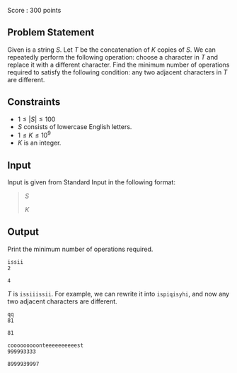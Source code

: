 Score : $300$ points

## Problem Statement

Given is a string $S$. Let $T$ be the concatenation of $K$ copies of $S$.
We can repeatedly perform the following operation: choose a character in $T$ and replace it with a different character.
Find the minimum number of operations required to satisfy the following condition: any two adjacent characters in $T$ are different.

## Constraints

- $1 \leq |S| \leq 100$
- $S$ consists of lowercase English letters.
- $1 \leq K \leq 10^9$
- $K$ is an integer.

## Input

Input is given from Standard Input in the following format:

> $S$
> 
> $K$

## Output

Print the minimum number of operations required.

```input1
issii
2
```

```output1
4
```

$T$ is `issiiissii`.  For example, we can rewrite it into `ispiqisyhi`, and now any two adjacent characters are different.

```input2
qq
81
```

```output2
81
```

```input3
cooooooooonteeeeeeeeeest
999993333
```

```output3
8999939997
```